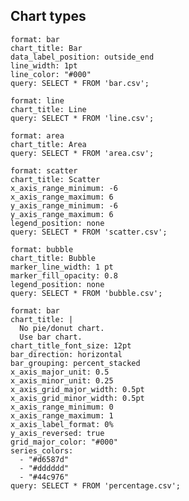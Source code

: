 ## Chart types

<?plotance columns: 1:1:1 ?>

<?plotance
 x_axis_major_unit: 1
 x_axis_minor_unit: 0.5
 x_axis_grid_major_width: 0.5pt
 y_axis_major_unit: 1
 y_axis_minor_unit: 0.5
 y_axis_grid_major_width: 0.5pt
 grid_major_color: "#CCC"
?>

```plotance
format: bar
chart_title: Bar
data_label_position: outside_end
line_width: 1pt
line_color: "#000"
query: SELECT * FROM 'bar.csv';
```

```plotance
format: line
chart_title: Line
query: SELECT * FROM 'line.csv';
```

```plotance
format: area
chart_title: Area
query: SELECT * FROM 'area.csv';
```

```plotance
format: scatter
chart_title: Scatter
x_axis_range_minimum: -6
x_axis_range_maximum: 6
y_axis_range_minimum: -6
y_axis_range_maximum: 6
legend_position: none
query: SELECT * FROM 'scatter.csv';
```

```plotance
format: bubble
chart_title: Bubble
marker_line_width: 1 pt
marker_fill_opacity: 0.8
legend_position: none
query: SELECT * FROM 'bubble.csv';
```

```plotance
format: bar
chart_title: |
  No pie/donut chart.
  Use bar chart.
chart_title_font_size: 12pt
bar_direction: horizontal
bar_grouping: percent_stacked
x_axis_major_unit: 0.5
x_axis_minor_unit: 0.25
x_axis_grid_major_width: 0.5pt
x_axis_grid_minor_width: 0.5pt
x_axis_range_minimum: 0
x_axis_range_maximum: 1
x_axis_label_format: 0%
y_axis_reversed: true
grid_major_color: "#000"
series_colors:
  - "#d6587d"
  - "#dddddd"
  - "#44c976"
query: SELECT * FROM 'percentage.csv';
```
